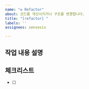 ```yaml
---
name: "♻️ Refactor"
about: 코드를 개선시키거나 구조를 변경합니다.
title: "[refactor] "
labels: ''
assignees: sensesis

---
```


## 작업 내용 설명

<!-- 해당 브랜치에서 작업할 내용을 간단하게 작성해주세요 -->

## 체크리스트

<!-- "중요한 순서" 대로 작업 리스트를 작성해주세요 -->

- [ ]
